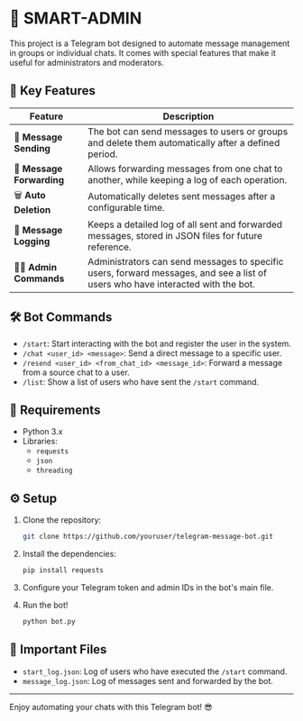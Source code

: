 
# 🤖 SMART-ADMIN

This project is a Telegram bot designed to automate message management in groups or individual chats. It comes with special features that make it useful for administrators and moderators.

## 🚀 Key Features

| Feature               | Description                                                                                                                                 |
|-----------------------|---------------------------------------------------------------------------------------------------------------------------------------------|
| 📩 **Message Sending**  | The bot can send messages to users or groups and delete them automatically after a defined period.                                          |
| 🔄 **Message Forwarding** | Allows forwarding messages from one chat to another, while keeping a log of each operation.                                                |
| 🗑️ **Auto Deletion**     | Automatically deletes sent messages after a configurable time.                                                                             |
| 📜 **Message Logging**   | Keeps a detailed log of all sent and forwarded messages, stored in JSON files for future reference.                                        |
| 👮‍♂️ **Admin Commands**   | Administrators can send messages to specific users, forward messages, and see a list of users who have interacted with the bot.             |

## 🛠️ Bot Commands

- `/start`: Start interacting with the bot and register the user in the system.
- `/chat <user_id> <message>`: Send a direct message to a specific user.
- `/resend <user_id> <from_chat_id> <message_id>`: Forward a message from a source chat to a user.
- `/list`: Show a list of users who have sent the `/start` command.

## 📝 Requirements

- Python 3.x
- Libraries:
  - `requests`
  - `json`
  - `threading`

## ⚙️ Setup

1. Clone the repository:
   ```bash
   git clone https://github.com/youruser/telegram-message-bot.git
   ```

2. Install the dependencies:
   ```bash
   pip install requests
   ```

3. Configure your Telegram token and admin IDs in the bot's main file.

4. Run the bot!
   ```bash
   python bot.py
   ```

## 📂 Important Files

- `start_log.json`: Log of users who have executed the `/start` command.
- `message_log.json`: Log of messages sent and forwarded by the bot.

---

Enjoy automating your chats with this Telegram bot! 😎
